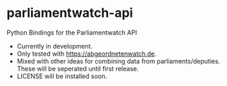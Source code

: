 # parliamentwatch-api
Python Bindings for the Parliamentwatch API

* Currently in development.
* Only tested with https://abgeordnetenwatch.de.
* Mixed with other ideas for combining data from parliaments/deputies. These will be seperated until first release.
* LICENSE will be installed soon.
